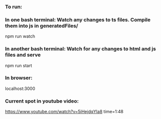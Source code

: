 ### To run:

### In one bash terminal: Watch any changes to ts files. Compile them into js in generatedFiles/

npm run watch

### In another bash terminal: Watch for any changes to html and js files and serve

npm run start

### In browser:

localhost:3000

### Current spot in youtube video:

https://www.youtube.com/watch?v=5iHejdqYIa8
time=1:48
